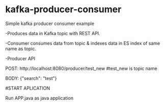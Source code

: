 # kafka-producer-consumer
Simple kafka producer consumer example

-Produces data in Kafka topic with REST API.

-Consumer consumes data from topic & indexes data in ES index of same name as topic.

-Producer API

POST: http://localhost:8080/producer/test_new #test_new is topic name

BODY: {"search": "test"}

#START APLICATION

Run APP.java as java application


